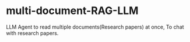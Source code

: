 # multi-document-RAG-LLM
LLM Agent to read multiple documents(Research papers) at once, To chat with research papers.
